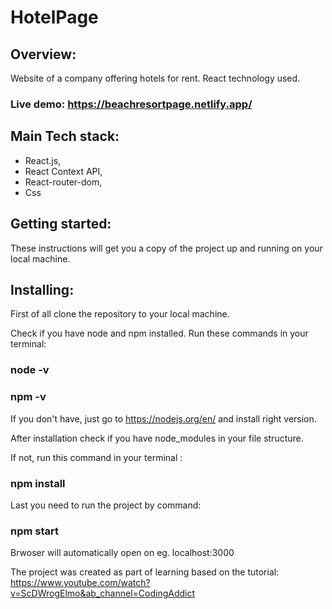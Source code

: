 
# HotelPage

## Overview: 

Website of a company offering hotels for rent. React technology used.

### Live demo: https://beachresortpage.netlify.app/

## Main Tech stack:

- React.js,
- React Context API,
- React-router-dom,
- Css

## Getting started:

These instructions will get you a copy of the project up and running on your local machine.

## Installing:

First of all clone the repository to your local machine.

Check if you have node and npm installed.
Run these commands in your terminal:

### node -v

### npm -v

If you don't have, just go to https://nodejs.org/en/ and install right version.

After installation check if you have node_modules in your file structure.

If not, run this command in your terminal :

### npm install

Last you need to run the project by command:

### npm start

Brwoser will automatically open on eg. localhost:3000

The project was created as part of learning based on the tutorial: https://www.youtube.com/watch?v=ScDWrogElmo&ab_channel=CodingAddict
